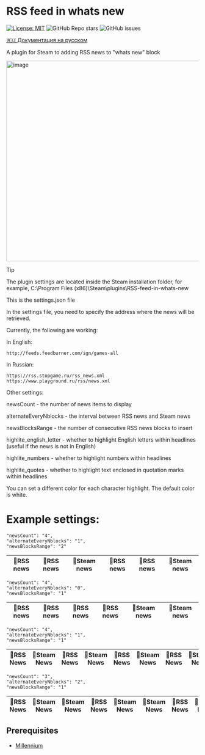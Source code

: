 # RSS feed in whats new

[![License: MIT](https://img.shields.io/badge/License-MIT-yellow.svg)](https://opensource.org/licenses/MIT)
![GitHub Repo stars](https://img.shields.io/github/stars/diemonic1/RSS-feed-in-whats-new)
![GitHub issues](https://img.shields.io/github/issues/diemonic1/RSS-feed-in-whats-new)

[🇷🇺 Документация на русском](README_ru.md)

A plugin for Steam to adding RSS news to "whats new" block

<img width="1643" height="525" alt="image" src="https://github.com/user-attachments/assets/6d9a6d18-b055-4f70-b578-afd3ef7797d6" />

> [!TIP]
> The plugin settings are located inside the Steam installation folder, for example, C:\Program Files (x86)\Steam\plugins\RSS-feed-in-whats-new
>
> This is the settings.json file

In the settings file, you need to specify the address where the news will be retrieved.

Currently, the following are working:

In English:
```
http://feeds.feedburner.com/ign/games-all
```
In Russian:
```
https://rss.stopgame.ru/rss_news.xml
https://www.playground.ru/rss/news.xml
```

Other settings:

newsCount - the number of news items to display

alternateEveryNblocks - the interval between RSS news and Steam news

newsBlocksRange - the number of consecutive RSS news blocks to insert

highlite_english_letter - whether to highlight English letters within headlines (useful if the news is not in English)

highlite_numbers - whether to highlight numbers within headlines

highlite_quotes - whether to highlight text enclosed in quotation marks within headlines

You can set a different color for each character highlight. The default color is white.

# Example settings:
```
"newsCount": "4",
"alternateEveryNblocks": "1",
"newsBlocksRange": "2"
```
|📜RSS news|📜RSS news|🔷Steam news|📜RSS news|📜RSS news|🔷Steam news|
|-|-|-|-|-|-|

```
"newsCount": "4",
"alternateEveryNblocks": "0",
"newsBlocksRange": "1"
```
|📜RSS news|📜RSS news|📜RSS news|📜RSS news|🔷Steam news|🔷Steam news| 
|-|-|-|-|-|-|

```
"newsCount": "4",
"alternateEveryNblocks": "1",
"newsBlocksRange": "1"
```
|📜RSS News|🔷Steam News|📜RSS News|🔷Steam News|📜RSS News|🔷Steam News|📜RSS News|🔷Steam News|
|-|-|-|-|-|-|-|-|

```
"newsCount": "3",
"alternateEveryNblocks": "2",
"newsBlocksRange": "1"
```
|📜RSS News|🔷Steam News|🔷Steam News|📜RSS News|🔷Steam News|🔷Steam News|📜RSS News|🔷Steam News|
|-|-|-|-|-|-|-|-|

## Prerequisites
- [Millennium](https://steambrew.app/)
